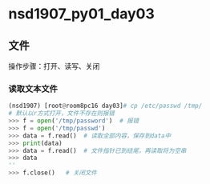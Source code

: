 # nsd1907_py01_day03

## 文件

操作步骤：打开、读写、关闭

### 读取文本文件

```python
(nsd1907) [root@room8pc16 day03]# cp /etc/passwd /tmp/
# 默认以r方式打开，文件不存在则报错
>>> f = open('/tmp/password')  # 报错
>>> f = open('/tmp/passwd')
>>> data = f.read()  # 读取全部内容，保存到data中
>>> print(data)
>>> data = f.read()  # 文件指针已到结尾，再读取将为空串
>>> data
''
>>> f.close()   # 关闭文件

```









